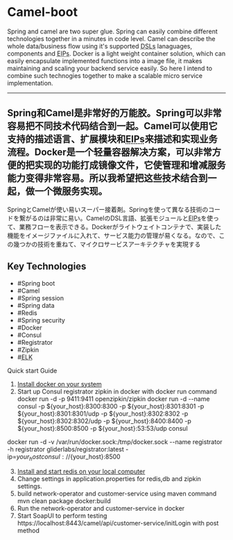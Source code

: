 Camel-boot
=======
Spring and camel are two super glue. Spring can easily combine different technologies together in a minutes in code level. Camel can describe the whole data/business flow using it's supported <abbr title="Domain-specific language">DSLs</abbr> lanaguages, components and <abbr title="Enterprise Integration Pattern">EIPs</abbr>. Docker is a light weight container solution, which can easily encapsulate implemented functions into a image file, it makes maintaining and scaling your backend service easily. So here I intend to combine such technogies together to make a scalable micro service implementation.

---
Spring和Camel是非常好的万能胶。Spring可以非常容易把不同技术代码结合到一起。Camel可以使用它支持的描述语言、扩展模块和<abbr title="Enterprise Integration Pattern">EIPs</abbr>来描述和实现业务流程。Docker是一个轻量容器解决方案，可以非常方便的把实现的功能打成镜像文件，它使管理和增减服务能力变得非常容易。所以我希望把这些技术结合到一起，做一个微服务实现。
---
SpringとCamelが使い易いスーパー接着剤。Springを使って異なる技術のコードを繋がるのは非常に易い。CamelのDSL言語、拡張モジュールと<abbr title="Enterprise Integration Pattern">EIPs</abbr>を使って、業務フローを表示できる。Dockerがライトウェイトコンテナで、実装した機能をイメージファイルに入れて、サービス能力の管理が易くなる。なので、この幾つかの技術を重ねて、マイクロサービスアーキテクチャを実現する

## Key Technologies
 
  * #Spring boot
  * #Camel
  * #Spring session
  * #Spring data
  * #Redis
  * #Spring security
  * #Docker
  * #Consul
  * #Registrator
  * #Zipkin
  * #<abbr title="Elasticsearch, Logstash, Kibana">ELK</abbr>
  
Quick start Guide

  1. [Install docker on your system](https://docs.docker.com/install/)
  2. Start up Consul registrator zipkin in docker with docker run command
  	docker run -d -p 9411:9411 openzipkin/zipkin
  	docker run -d --name consul -p ${your_host}:8300:8300   -p ${your_host}:8301:8301   -p ${your_host}:8301:8301/udp -p ${your_host}:8302:8302 -p ${your_host}:8302:8302/udp       -p ${your_host}:8400:8400  -p ${your_host}:8500:8500 -p ${your_host}:53:53/udp  consul

docker run -d -v /var/run/docker.sock:/tmp/docker.sock --name registrator -h registrator  gliderlabs/registrator:latest -ip=${your_host} consul://${your_host}:8500
  	
  3. [Install and start redis on your local computer](https://redis.io/topics/quickstart)
  4. Change settings in application.properties for redis,db and zipkin settings.
  5. build network-operator and customer-service using maven command
      mvn clean package docker:build
  6. Run the network-operator and customer-service in docker
  7. Start SoapUI to perform testing
  	 https://localhost:8443/camel/api/customer-service/initLogin with post method

